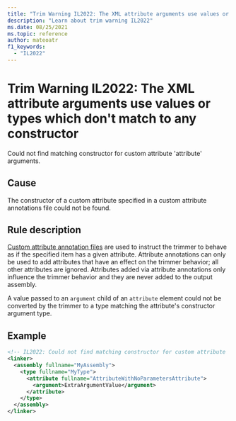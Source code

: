 ```yaml
---
title: "Trim Warning IL2022: The XML attribute arguments use values or types which don't match to any constructor"
description: "Learn about trim warning IL2022"
ms.date: 08/25/2021
ms.topic: reference
author: mateoatr
f1_keywords:
  - "IL2022"
---
```

# Trim Warning IL2022: The XML attribute arguments use values or types which don't match to any constructor

Could not find matching constructor for custom attribute 'attribute' arguments.

## Cause

The constructor of a custom attribute specified in a custom attribute annotations file
could not be found.

## Rule description

[Custom attribute annotation files](https://github.com/mono/linker/blob/main/docs/data-formats.md#custom-attributes-annotations-format)
are used to instruct the trimmer to behave as if the specified item has a given
attribute. Attribute annotations can only be used to add attributes that have an effect on
the trimmer behavior; all other attributes are ignored. Attributes added via
attribute annotations only influence the trimmer behavior and they are never added to the
output assembly.

A value passed to an `argument` child of an `attribute` element could not be converted by
the trimmer to a type matching the attribute's constructor argument type.

## Example

```XML
<!-- IL2022: Could not find matching constructor for custom attribute 'AttributeWithNoParametersAttribute' arguments -->
<linker>
  <assembly fullname="MyAssembly">
    <type fullname="MyType">
      <attribute fullname="AttributeWithNoParametersAttribute">
        <argument>ExtraArgumentValue</argument>
      </attribute>
    </type>
  </assembly>
</linker>
```
